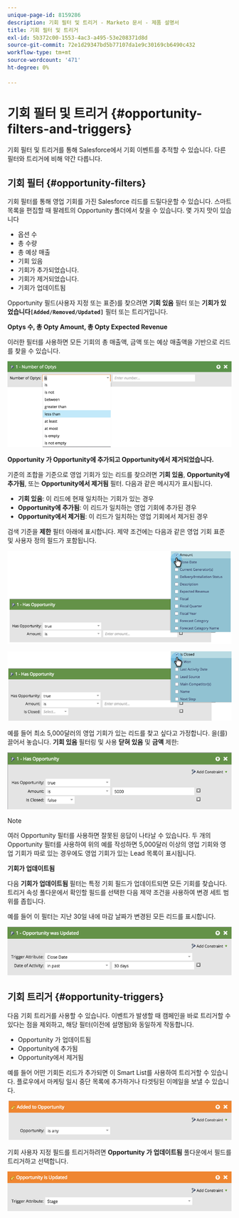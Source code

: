 ```yaml
---
unique-page-id: 8159286
description: 기회 필터 및 트리거 - Marketo 문서 - 제품 설명서
title: 기회 필터 및 트리거
exl-id: 5b372c00-1553-4ac3-a495-53e208371d8d
source-git-commit: 72e1d29347bd5b77107da1e9c30169cb6490c432
workflow-type: tm+mt
source-wordcount: '471'
ht-degree: 0%

---
```


# 기회 필터 및 트리거 {#opportunity-filters-and-triggers}

기회 필터 및 트리거를 통해 Salesforce에서 기회 이벤트를 추적할 수 있습니다. 다른 필터와 트리거에 비해 약간 다릅니다.

## 기회 필터 {#opportunity-filters}

기회 필터를 통해 영업 기회를 가진 Salesforce 리드를 드릴다운할 수 있습니다. 스마트 목록을 편집할 때 팔레트의 Opportunity 폴더에서 찾을 수 있습니다. 몇 가지 맛이 있습니다

* 옵션 수
* 총 수량
* 총 예상 매출
* 기회 있음
* 기회가 추가되었습니다.
* 기회가 제거되었습니다.
* 기회가 업데이트됨

Opportunity 필드(사용자 지정 또는 표준)를 찾으려면 **기회 있음** 필터 또는 **기회가 있었습니다`[Added/Removed/Updated]`** 필터 또는 트리거입니다.

**Optys 수, 총 Opty Amount, 총 Opty Expected Revenue**

이러한 필터를 사용하면 모든 기회의 총 매출액, 금액 또는 예상 매출액을 기반으로 리드를 찾을 수 있습니다.

![](assets/image2015-6-11-12-3a29-3a34.png)

**Opportunity 가 Opportunity에 추가되고 Opportunity에서 제거되었습니다.**

기준의 조합을 기준으로 영업 기회가 있는 리드를 찾으려면 **기회 있음**, **Opportunity에 추가됨**, 또는 **Opportunity에서 제거됨** 필터. 다음과 같은 메시지가 표시됩니다.

* **기회 있음**: 이 리드에 현재 일치하는 기회가 있는 경우
* **Opportunity에 추가됨**: 이 리드가 일치하는 영업 기회에 추가된 경우
* **Opportunity에서 제거됨**: 이 리드가 일치하는 영업 기회에서 제거된 경우

검색 기준을 **제한** 필터 아래에 표시합니다. 제약 조건에는 다음과 같은 영업 기회 표준 및 사용자 정의 필드가 포함됩니다.

![](assets/image2015-6-11-12-3a31-3a0.png)

![](assets/image2015-6-11-12-3a31-3a46.png)

예를 들어 최소 5,000달러의 영업 기회가 있는 리드를 찾고 싶다고 가정합니다. 을(를) 끌어서 놓습니다. **기회 있음** 필터링 및 사용 **닫혀 있음** 및 **금액** 제한:

![](assets/image2015-6-11-12-3a32-3a0.png)

>[!NOTE]
>
>여러 Opportunity 필터를 사용하면 잘못된 응답이 나타날 수 있습니다. 두 개의 Opportunity 필터를 사용하여 위의 예를 작성하면 5,000달러 이상의 영업 기회와 영업 기회가 따로 있는 경우에도 영업 기회가 있는 Lead 목록이 표시됩니다.

**기회가 업데이트됨**

다음 **기회가 업데이트됨** 필터는 특정 기회 필드가 업데이트되면 모든 기회를 찾습니다. 트리거 속성 풀다운에서 확인할 필드를 선택한 다음 제약 조건을 사용하여 변경 세트 범위를 좁힙니다.

예를 들어 이 필터는 지난 30일 내에 마감 날짜가 변경된 모든 리드를 표시합니다.

![](assets/image2015-6-11-12-3a33-3a7.png)

## 기회 트리거 {#opportunity-triggers}

다음 기회 트리거를 사용할 수 있습니다. 이벤트가 발생할 때 캠페인을 바로 트리거할 수 있다는 점을 제외하고, 해당 필터(이전에 설명됨)와 동일하게 작동합니다.

* Opportunity 가 업데이트됨
* Opportunity에 추가됨
* Opportunity에서 제거됨

예를 들어 어떤 기회든 리드가 추가되면 이 Smart List를 사용하여 트리거할 수 있습니다. 플로우에서 마케팅 일시 중단 목록에 추가하거나 타겟팅된 이메일을 보낼 수 있습니다.

![](assets/image2015-6-11-12-3a33-3a48.png)

기회 사용자 지정 필드를 트리거하려면 **Opportunity 가 업데이트됨** 풀다운에서 필드를 트리거하고 선택합니다.

![](assets/image2015-6-11-12-3a33-3a34.png)
